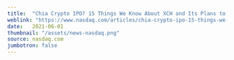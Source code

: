```yaml
---
title:  "Chia Crypto IPO? 15 Things We Know About XCH and Its Plans to Go Public"
weblink: "https://www.nasdaq.com/articles/chia-crypto-ipo-15-things-we-know-about-xch-and-its-plans-to-go-public-2021-06-01"
date:   2021-06-01
thumbnail: "/assets/news-nasdaq.png"
source: nasdaq.com
jumbotron: false
---
```

